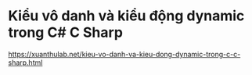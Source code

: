 # Kiểu vô danh và kiểu động dynamic trong C# C Sharp
https://xuanthulab.net/kieu-vo-danh-va-kieu-dong-dynamic-trong-c-c-sharp.html